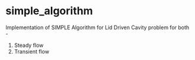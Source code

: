 # simple_algorithm
Implementation of SIMPLE Algorithm for Lid Driven Cavity problem for both - 
1. Steady flow
2. Transient flow
